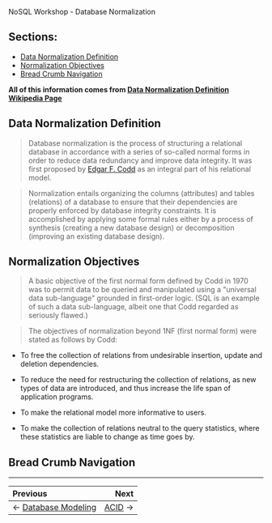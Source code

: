 NoSQL Workshop - Database Normalization

## Sections:

* [Data Normalization Definition](#data-normalization-definition)
* [Normalization Objectives](#normalization-objectives)
* [Bread Crumb Navigation](#bread-crumb-navigation)

**All of this information comes from [Data Normalization Definition Wikipedia Page](https://en.wikipedia.org/wiki/Database_normalization)**

## Data Normalization Definition 

> Database normalization is the process of structuring a relational database in accordance with a series of so-called normal forms in order to reduce data redundancy and improve data integrity. It was first proposed by [Edgar F. Codd](https://en.wikipedia.org/wiki/Edgar_F._Codd) as an integral part of his relational model.

> Normalization entails organizing the columns (attributes) and tables (relations) of a database to ensure that their dependencies are properly enforced by database integrity constraints. It is accomplished by applying some formal rules either by a process of synthesis (creating a new database design) or decomposition (improving an existing database design).

## Normalization Objectives 

> A basic objective of the first normal form defined by Codd in 1970 was to permit data to be queried and manipulated using a "universal data sub-language" grounded in first-order logic. (SQL is an example of such a data sub-language, albeit one that Codd regarded as seriously flawed.)

> The objectives of normalization beyond 1NF (first normal form) were stated as follows by Codd:

* To free the collection of relations from undesirable insertion, update and deletion dependencies.

* To reduce the need for restructuring the collection of relations, as new types of data are introduced, and thus increase the life span of application programs.

* To make the relational model more informative to users.

* To make the collection of relations neutral to the query statistics, where these statistics are liable to change as time goes by.

## Bread Crumb Navigation
_________________________

Previous | Next
:------- | ---:
← [Database Modeling](./data-modeling.md) | [ACID](./acid.md) →
